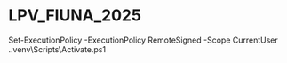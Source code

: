 # LPV_FIUNA_2025

Set-ExecutionPolicy -ExecutionPolicy RemoteSigned -Scope CurrentUser
.\.venv\Scripts\Activate.ps1
